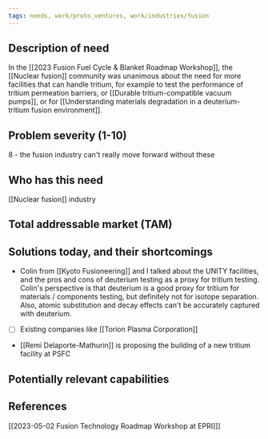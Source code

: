 ```yaml
---
tags: needs, work/proto_ventures, work/industries/fusion
---
```


## Description of need
In the [[2023 Fusion Fuel Cycle & Blanket Roadmap Workshop]], the [[Nuclear fusion]] community was unanimous about the need for more facilities that can handle tritium, for example to test the performance of tritium permeation barriers, or [[Durable tritium-compatible vacuum pumps]], or for [[Understanding materials degradation in a deuterium-tritium fusion environment]].

## Problem severity (1-10)
8 - the fusion industry can't really move forward without these

## Who has this need
[[Nuclear fusion]] industry

## Total addressable market (TAM)

## Solutions today, and their shortcomings
- Colin from [[Kyoto Fusioneering]] and I talked about the UNITY facilities, and the pros and cons of deuterium testing as a proxy for tritium testing.  Colin's perspective is that deuterium is a good proxy for tritium for materials / components testing, but definitely not for isotope separation. Also, atomic substitution and decay effects can't be accurately captured with deuterium.
- [ ] Existing companies like [[Torion Plasma Corporation]]
- [[Remi Delaporte-Mathurin]] is proposing the building of a new tritium facility at PSFC

## Potentially relevant capabilities

## References
[[2023-05-02 Fusion Technology Roadmap Workshop at EPRI]]]